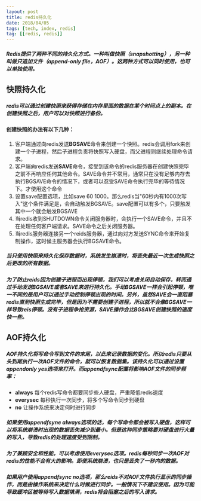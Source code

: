 ```yaml
---
layout: post
title: redis持久化
date: 2018/04/05
tags: [tech, index, redis]
tag: [[redis, redis]]
---
```


##### Redis提供了两种不同的持久化方式。一种叫做快照（snapshotting），另一种叫做只追加文件（append-only file，AOF）。这两种方式可以同时使用，也可以单独使用。

## 快照持久化
##### redis可以通过创建快照来获得存储在内存里面的数据在某个时间点上的副本。在创建快照之后，用户可以对快照进行备份。
#### 创建快照的办法有以下几种：
1. 客户端通过向redis发送**BGSAVE**命令来创建一个快照。redis会调用fork来创建一个子进程，然后子进程负责将快照写入硬盘，而父进程则继续处理命令请求。
2. 客户端向redis发送**SAVE**命令，接受到该命令的redis服务器在创建快照完毕之前不再响应任何其他命令。SAVE命令并不常用，通常只在没有足够内存去执行BGSAVE命令的情况下，或者可以忍受SAVE命令执行完毕的等待情况下。才使用这个命令
3. 设置save配置选项，比如save 60 1000。那么redis当"60秒内有1000次写入"这个条件满足是，会自动触发BGSAVE。save配置可以有多个，只要触发其中一个就会触发BGSAVE
4. 当redis收到SHUTDOWN命令关闭服务器时，会执行一个SAVE命令，并且不在处理任何客户端请求。SAVE命令之后关闭服务器。
5. 当redis服务器连接另一个reids服务器，通过向对方发送SYNC命令来开始复制操作，这时候主服务器会执行BGSAVE命令。

##### 当只使用快照来持久化保存数据时，系统发生崩溃时，将丢失最近一次生成快照之后更改的所有数据。

##### 为了防止reids因为创建子进程而出现停顿，我们可以考虑关闭自动保存，转而通过手动发送BGSAVE或者SAVE来进行持久化。手动BGSAVE一样会引起停顿，唯一不同的是用户可以通过手动控制停顿出现的时间。另外，虽然SAVE会一直阻塞redis直到快照生成完毕，但是因为不需要创建子进程，所以就不会像BGSAVE一样导致reis停顿。没有子进程争抢资源，SAVE操作会比BGSAVE创建快照的速度快一些。

## AOF持久化
##### AOF持久化将写命令写到文件的末尾，以此来记录数据的变化。所以redis只要从头到尾执行一次AOF文件的命令，就可以恢复数据集。该持久化可以通过设置appendonly yes选项来打开。而appendfsync配置将影响AOF文件的同步频率：
* **always** 每个redis写命令都要同步些人硬盘，严重降低redis速度
* **everysec** 每秒执行一次同步，将多个写命令同步到硬盘
* **no** 让操作系统来决定何时进行同步

##### 如果使用appendfsyne always选项的话，每个写命令都会被写入硬盘，这样可以将系统崩溃时出现的数据丢失减少到最小。但是这种同步策略要对硬盘进行大量的写入，导致redis的处理速度受到限制。

##### 为了兼顾安全和性能，可以考虑使用everysec选项。redis每秒同步一次AOF对redis的性能不会有大的影响。即使系统崩溃，也只是丢失了一秒内的数据。

##### 如果用户使用appendfsync no选项，那么reids不对AOF文件执行显示的同步操作，而是由操作系统来决定什么时候进行同步。一般情况下不建议使用。因为可能导致缓冲区被等待写入数据填满，redis将会阻塞之后的写入请求。


